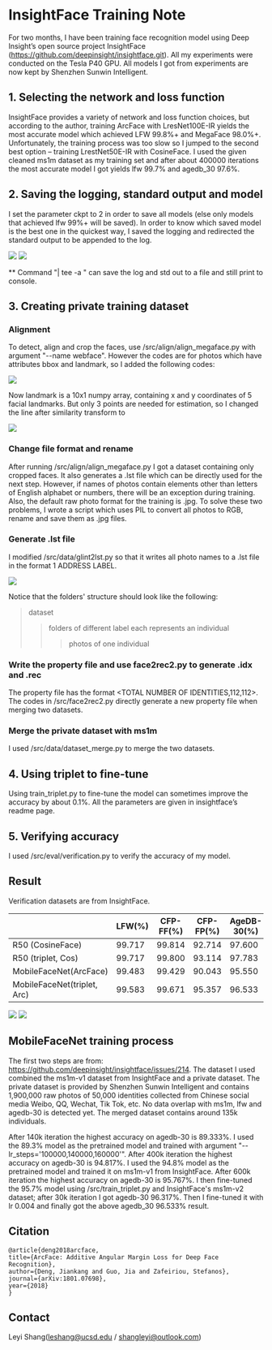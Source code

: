# InsightFace Training Note
For two months, I have been training face recognition model using Deep Insight’s open source project InsightFace (https://github.com/deepinsight/insightface.git).
All my experiments were conducted on the Tesla P40 GPU. All models I got from experiments are now kept by Shenzhen Sunwin Intelligent.

## 1. Selecting the network and loss function
InsightFace provides a variety of network and loss function choices, but according to the author, training ArcFace with LresNet100E-IR yields the most accurate model which achieved LFW 99.8%+ and MegaFace 98.0%+. Unfortunately, the training process was too slow so I jumped to the second best option – training LrestNet50E-IR with CosineFace. I used the given cleaned ms1m dataset as my training set and after about 400000 iterations the most accurate model I got yields lfw 99.7% and agedb_30 97.6%.

## 2. Saving the logging, standard output and model
I set the parameter ckpt to 2 in order to save all models (else only models that achieved lfw 99%+ will be saved). In order to know which saved model is the best one in the quickest way, I saved the logging and redirected the standard output to be appended to the log.

![](https://github.com/shangleyi/insightface-training-note/raw/master/QQ截图20180904110632.png)
![](https://github.com/shangleyi/insightface-training-note/raw/master/QQ截图20180904110723.png)

** Command "| tee -a " can save the log and std out to a file and still print to console.

## 3. Creating private training dataset

### Alignment
To detect, align and crop the faces, use /src/align/align_megaface.py with argument "--name webface". However the codes are for photos which have attributes bbox and landmark, so I added the following codes:

![](https://github.com/shangleyi/insightface-training-note/raw/master/QQ截图20180904105710.png)

Now landmark is a 10x1 numpy array, containing x and y coordinates of 5 facial landmarks. But only 3 points are needed for estimation, so I changed the line after similarity transform to

![](https://github.com/shangleyi/insightface-training-note/raw/master/QQ截图20180904110506.png)

### Change file format and rename
After running /src/align/align_megaface.py I got a dataset containing only cropped faces. It also generates a .lst file which can be directly used for the next step.
However, if names of photos contain elements other than letters of English alphabet or numbers, there will be an exception during training. Also, the default raw photo format for the training is .jpg. To solve these two problems, I wrote a script which uses PIL to convert all photos to RGB, rename and save them as .jpg files.

### Generate .lst file
I modified /src/data/glint2lst.py so that it writes all photo names to a .lst file in the format 1 ADDRESS LABEL.

![](https://github.com/shangleyi/insightface-training-note/raw/master/QQ截图20180905151902.png)

Notice that the folders' structure should look like the following:
>dataset
>>folders of different label each represents an individual
>>>photos of one individual

### Write the property file and use face2rec2.py to generate .idx and .rec
The property file has the format <TOTAL NUMBER OF IDENTITIES,112,112>. The codes in /src/face2rec2.py directly generate a new property file when merging two datasets.

### Merge the private dataset with ms1m
I used /src/data/dataset_merge.py to merge the two datasets.

## 4. Using triplet to fine-tune
Using train_triplet.py to fine-tune the model can sometimes improve the accuracy by about 0.1%. All the parameters are given in insightface’s readme page.

## 5. Verifying accuracy
I used /src/eval/verification.py to verify the accuracy of my model.

## Result
Verification datasets are from InsightFace.

|                             | LFW(%)  | CFP-FF(%)  | CFP-FP(%)  | AgeDB-30(%)  | Vgg2-fp(%) |
| ----------------            | ------  | ---------  | ---------  | -----------  | ---------- |
| R50 (CosineFace)            | 99.717  | 99.814     | 92.714     | 97.600       |   |
| R50 (triplet, Cos)          | 99.717  | 99.800     | 93.114     | 97.783       |   |
| MobileFaceNet(ArcFace)      | 99.483  | 99.429     | 90.043     | 95.550       |   |
| MobileFaceNet(triplet, Arc) | 99.583  | 99.671     | 95.357     | 96.533       | 94.320     |

![](https://github.com/shangleyi/insightface-training-note/raw/master/result.png)
![](https://github.com/shangleyi/insightface-training-note/raw/master/cfp_ff.png)

## MobileFaceNet training process
The first two steps are from: https://github.com/deepinsight/insightface/issues/214. The dataset I used combined the ms1m-v1 dataset from InsightFace and a private dataset. The private dataset is provided by Shenzhen Sunwin Intelligent and contains 1,900,000 raw photos of 50,000 identities collected from Chinese social media Weibo, QQ, Wechat, Tik Tok, etc. No data overlap with ms1m, lfw and agedb-30 is detected yet. The merged dataset contains around 135k individuals.

After 140k iteration the highest accuracy on agedb-30 is 89.333%. I used the 89.3% model as the pretrained model and trained with argument "--lr_steps='100000,140000,160000'". After 400k iteration the highest accuracy on agedb-30 is 94.817%. I used the 94.8% model as the pretrained model and trained it on ms1m-v1 from InsightFace. After 600k iteration the highest accuracy on agedb-30 is 95.767%. I then fine-tuned the 95.7% model using /src/train_triplet.py and InsightFace's ms1m-v2 dataset; after 30k iteration I got agedb-30 96.317%. Then I fine-tuned it with lr 0.004 and finally got the above agedb_30 96.533% result.

## Citation
```
@article{deng2018arcface,
title={ArcFace: Additive Angular Margin Loss for Deep Face Recognition},
author={Deng, Jiankang and Guo, Jia and Zafeiriou, Stefanos},
journal={arXiv:1801.07698},
year={2018}
}
```

## Contact
Leyi Shang(leshang@ucsd.edu / shangleyi@outlook.com)

